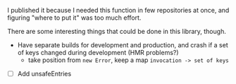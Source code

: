 I published it because I needed this function in few repositories at once, and figuring "where to put it" was too much effort.

There are some interesting things that could be done in this library, though.

- Have separate builds for development and production, and crash if a set of keys changed during development (HMR problems?)
  - take position from `new Error`, keep a map `invocation -> set of keys`
- [ ] Add unsafeEntries
